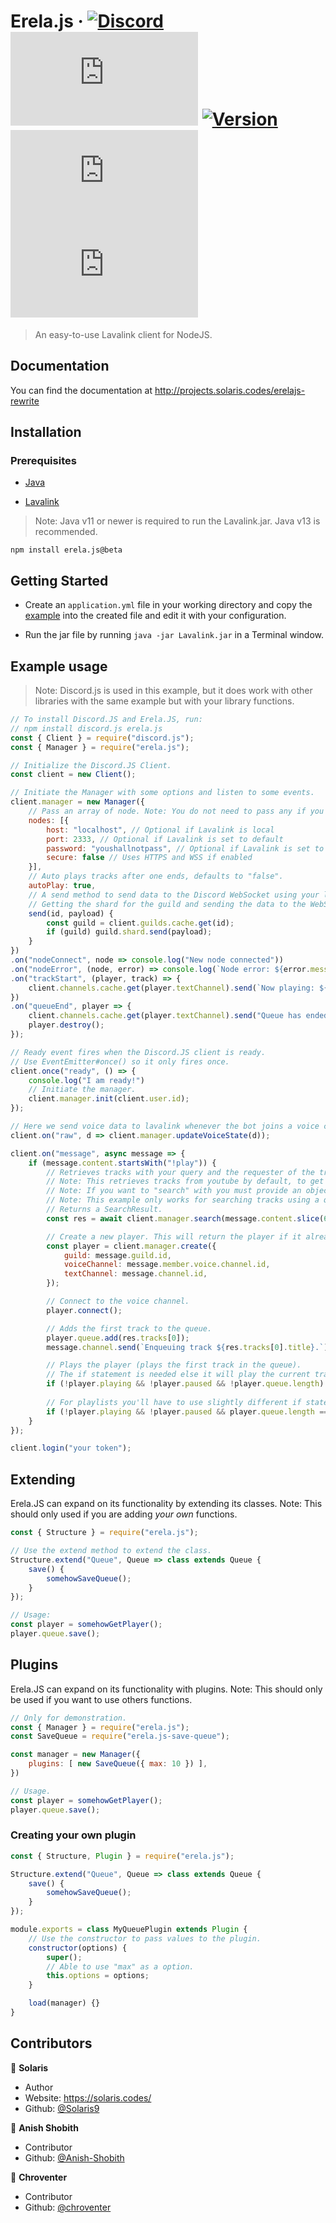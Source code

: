 # Erela.js &middot; [![Discord](https://discordapp.com/api/guilds/653436871858454538/embed.png)](https://discord.gg/D6FXw55) [![Downloads](https://badgen.net/npm/dt/erela.js)](https://www.npmjs.com/package/erela.js) [![Version](https://img.shields.io/npm/v/erela.js.svg?maxAge=3600)](https://www.npmjs.com/package/erela.js) [![GitHub Stars](https://badgen.net/github/stars/Solaris9/erela.js)](https://github.com/Solaris9/erela.js) [![License](https://badgen.net/github/license/Solaris9/erela.js)](https://github.com/Solaris9/erela.js/blob/master/LICENSE)

> An easy-to-use Lavalink client for NodeJS.

## Documentation

You can find the documentation at <http://projects.solaris.codes/erelajs-rewrite>

## Installation

### Prerequisites

- [Java](https://www.java.com/en/download)

- [Lavalink](https://ci.fredboat.com/viewLog.html?buildId=lastSuccessful&buildTypeId=Lavalink_Build&tab=artifacts&guest=1)

> Note: Java v11 or newer is required to run the Lavalink.jar. Java v13 is recommended.

```shell
npm install erela.js@beta
```

## Getting Started

- Create an `application.yml` file in your working directory and copy the [example](https://github.com/Frederikam/Lavalink/blob/master/LavalinkServer/application.yml.example) into the created file and edit it with your configuration.

- Run the jar file by running `java -jar Lavalink.jar` in a Terminal window.

## Example usage

> Note: Discord.js is used in this example, but it does work with other libraries with the same example but with your library functions.

```javascript
// To install Discord.JS and Erela.JS, run:
// npm install discord.js erela.js
const { Client } = require("discord.js");
const { Manager } = require("erela.js");

// Initialize the Discord.JS Client.
const client = new Client();

// Initiate the Manager with some options and listen to some events.
client.manager = new Manager({
    // Pass an array of node. Note: You do not need to pass any if you are using the default values (ones shown below).
    nodes: [{
        host: "localhost", // Optional if Lavalink is local
        port: 2333, // Optional if Lavalink is set to default
        password: "youshallnotpass", // Optional if Lavalink is set to default
        secure: false // Uses HTTPS and WSS if enabled
    }],
    // Auto plays tracks after one ends, defaults to "false".
    autoPlay: true,
    // A send method to send data to the Discord WebSocket using your library.
    // Getting the shard for the guild and sending the data to the WebSocket.
    send(id, payload) {
        const guild = client.guilds.cache.get(id);
        if (guild) guild.shard.send(payload);
    }
})
.on("nodeConnect", node => console.log("New node connected"))
.on("nodeError", (node, error) => console.log(`Node error: ${error.message}`))
.on("trackStart", (player, track) => {
    client.channels.cache.get(player.textChannel).send(`Now playing: ${track.title}`)
})
.on("queueEnd", player => {
    client.channels.cache.get(player.textChannel).send("Queue has ended.");
    player.destroy();
});

// Ready event fires when the Discord.JS client is ready.
// Use EventEmitter#once() so it only fires once.
client.once("ready", () => {
    console.log("I am ready!")
    // Initiate the manager.
    client.manager.init(client.user.id);
});

// Here we send voice data to lavalink whenever the bot joins a voice channel to play audio in the channel.
client.on("raw", d => client.manager.updateVoiceState(d));

client.on("message", async message => {
    if (message.content.startsWith("!play")) {
        // Retrieves tracks with your query and the requester of the track(s).
        // Note: This retrieves tracks from youtube by default, to get from other sources you must enable them in application.yml and provide a link for the source.
        // Note: If you want to "search" with you must provide an object with a "query" property being the query to use, and "source" being one of "youtube", "soundcloud".
        // Note: This example only works for searching tracks using a query, such as "Rick Astley - Never Gonna Give You Up".
        // Returns a SearchResult.
        const res = await client.manager.search(message.content.slice(6), message.author);

        // Create a new player. This will return the player if it already exists.
        const player = client.manager.create({
            guild: message.guild.id,
            voiceChannel: message.member.voice.channel.id,
            textChannel: message.channel.id,
        });

        // Connect to the voice channel.
        player.connect();

        // Adds the first track to the queue.
        player.queue.add(res.tracks[0]);
        message.channel.send(`Enqueuing track ${res.tracks[0].title}.`);

        // Plays the player (plays the first track in the queue).
        // The if statement is needed else it will play the current track again
        if (!player.playing && !player.paused && !player.queue.length) player.play();
    
        // For playlists you'll have to use slightly different if statement
        if (!player.playing && !player.paused && player.queue.length === res.playlist.tracks.length) player.play()
    }
});

client.login("your token");
```

## Extending

Erela.JS can expand on its functionality by extending its classes.
Note: This should only used if you are adding *your own* functions.

```javascript
const { Structure } = require("erela.js");

// Use the extend method to extend the class.
Structure.extend("Queue", Queue => class extends Queue {
    save() {
        somehowSaveQueue();
    }
});

// Usage:
const player = somehowGetPlayer();
player.queue.save();
```

## Plugins

Erela.JS can expand on its functionality with plugins.
Note: This should only be used if you want to use others functions.

```javascript
// Only for demonstration.
const { Manager } = require("erela.js");
const SaveQueue = require("erela.js-save-queue");

const manager = new Manager({
    plugins: [ new SaveQueue({ max: 10 }) ],
})

// Usage.
const player = somehowGetPlayer();
player.queue.save();
```

### Creating your own plugin

```javascript
const { Structure, Plugin } = require("erela.js");

Structure.extend("Queue", Queue => class extends Queue {
    save() {
        somehowSaveQueue();
    }
});

module.exports = class MyQueuePlugin extends Plugin {
    // Use the constructor to pass values to the plugin.
    constructor(options) {
        super();
        // Able to use "max" as a option.
        this.options = options;
    }

    load(manager) {}
}
```

## Contributors

👤 **Solaris**

- Author
- Website: <https://solaris.codes/>
- Github: [@Solaris9](https://github.com/Solaris9)

👤 **Anish Shobith**

- Contributor
- Github: [@Anish-Shobith](https://github.com/Anish-Shobith)

👤 **Chroventer**

- Contributor
- Github: [@chroventer](https://github.com/chroventer)
